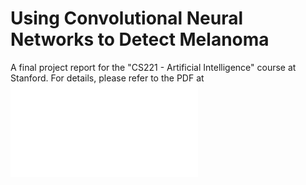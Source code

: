# Using Convolutional Neural Networks to Detect Melanoma

A final project report for the "CS221 - Artificial Intelligence" course at Stanford. For details, please refer to the PDF at ![PDF README](README.pdf)
